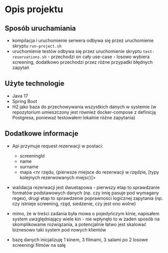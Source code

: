 # Opis projektu

## Sposób uruchamiania
* kompilacja i uruchomienie serwera odbywa się przez uruchomienie skryptu `run-project.sh`
* uruchomienie testów odbywa się przez uruchomienie skryptu `test-reservations.sh` - przechodzi on cały use-case - losowo wybiera screening, dodatkowo przechodzi przez różne przypadki błędnych zapytań

## Użyte technologie
* Java 17
* Spring Boot
* H2 jako baza do przechowywania wszystkich danych w systemie (w repozytorium umieszczony jest również docker-compose z definicją Postgresa, ponieważ testowałem lokalnie różne zapytania)

## Dodatkowe informacje
* Api przymuje request rezerwacji w postaci:
  * screeningId
  * name
  * surname
  * mapa <nr rzędu, {pierwsze miejsce do rezerwacji w rzędzie, [typy kolejnych rezerwowanych miejsc}]>

* walidacja rezerwacji jest dwuetapowa - pierwszy etap to sprawdzanie formatów podstawowych danych (np. czy imię pasuje pod wymagany regex), drugi etap to sprawdzenie poprawności logicznej zapytania (np. czy istnieje screening, rząd, siedzenie, czy jest ono wolne)

* mimo, że w treści zadania była mowa o pojedyńczym kinie, napisałem system uwzględniający wiele kin - nie wpłynęło to w żaden sposób na skomplikowanie rozwiązania, a potencjalnie łatwo jest skalować biznesowo taki system pod nowych klientów
* bazę danych inicjalizuję 1 kinem, 3 filmami, 3 salami po 2 losowe screeningi filmów na salę
